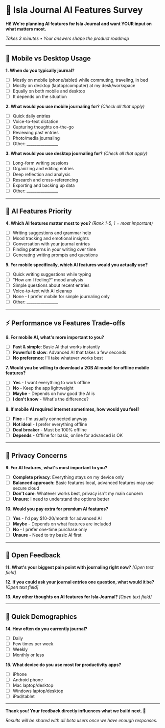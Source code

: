 # 🤖 Isla Journal AI Features Survey

**Hi! We're planning AI features for Isla Journal and want YOUR input on what matters most.**

*Takes 3 minutes • Your answers shape the product roadmap*

---

## 📱 **Mobile vs Desktop Usage**

**1. When do you typically journal?**
- [ ] Mostly on mobile (phone/tablet) while commuting, traveling, in bed
- [ ] Mostly on desktop (laptop/computer) at my desk/workspace  
- [ ] Equally on both mobile and desktop
- [ ] It depends on the situation

**2. What would you use mobile journaling for?** *(Check all that apply)*
- [ ] Quick daily entries
- [ ] Voice-to-text dictation
- [ ] Capturing thoughts on-the-go
- [ ] Reviewing past entries
- [ ] Photo/media journaling
- [ ] Other: ________________

**3. What would you use desktop journaling for?** *(Check all that apply)*
- [ ] Long-form writing sessions
- [ ] Organizing and editing entries
- [ ] Deep reflection and analysis
- [ ] Research and cross-referencing
- [ ] Exporting and backing up data
- [ ] Other: ________________

---

## 🤖 **AI Features Priority**

**4. Which AI features matter most to you?** *(Rank 1-5, 1 = most important)*
- [ ] Writing suggestions and grammar help
- [ ] Mood tracking and emotional insights  
- [ ] Conversation with your journal entries
- [ ] Finding patterns in your writing over time
- [ ] Generating writing prompts and questions

**5. For mobile specifically, which AI features would you actually use?**
- [ ] Quick writing suggestions while typing
- [ ] "How am I feeling?" mood analysis
- [ ] Simple questions about recent entries
- [ ] Voice-to-text with AI cleanup
- [ ] None - I prefer mobile for simple journaling only
- [ ] Other: ________________

---

## ⚡ **Performance vs Features Trade-offs**

**6. For mobile AI, what's more important to you?**
- [ ] **Fast & simple**: Basic AI that works instantly
- [ ] **Powerful & slow**: Advanced AI that takes a few seconds
- [ ] **No preference**: I'll take whatever works best

**7. Would you be willing to download a 2GB AI model for offline mobile features?**
- [ ] **Yes** - I want everything to work offline
- [ ] **No** - Keep the app lightweight
- [ ] **Maybe** - Depends on how good the AI is
- [ ] **I don't know** - What's the difference?

**8. If mobile AI required internet sometimes, how would you feel?**
- [ ] **Fine** - I'm usually connected anyway
- [ ] **Not ideal** - I prefer everything offline
- [ ] **Deal breaker** - Must be 100% offline
- [ ] **Depends** - Offline for basic, online for advanced is OK

---

## 🔐 **Privacy Concerns**

**9. For AI features, what's most important to you?**
- [ ] **Complete privacy**: Everything stays on my device only
- [ ] **Balanced approach**: Basic features local, advanced features may use secure cloud
- [ ] **Don't care**: Whatever works best, privacy isn't my main concern
- [ ] **Unsure**: I need to understand the options better

**10. Would you pay extra for premium AI features?**
- [ ] **Yes** - I'd pay $10-20/month for advanced AI
- [ ] **Maybe** - Depends on what features are included
- [ ] **No** - I prefer one-time purchase only
- [ ] **Unsure** - Need to try basic AI first

---

## 💭 **Open Feedback**

**11. What's your biggest pain point with journaling right now?**
*[Open text field]*

**12. If you could ask your journal entries one question, what would it be?**
*[Open text field]*

**13. Any other thoughts on AI features for Isla Journal?**
*[Open text field]*

---

## 🎯 **Quick Demographics**

**14. How often do you currently journal?**
- [ ] Daily
- [ ] Few times per week  
- [ ] Weekly
- [ ] Monthly or less

**15. What device do you use most for productivity apps?**
- [ ] iPhone
- [ ] Android phone
- [ ] Mac laptop/desktop
- [ ] Windows laptop/desktop
- [ ] iPad/tablet

---

**Thank you! Your feedback directly influences what we build next. 🙏**

*Results will be shared with all beta users once we have enough responses.* 